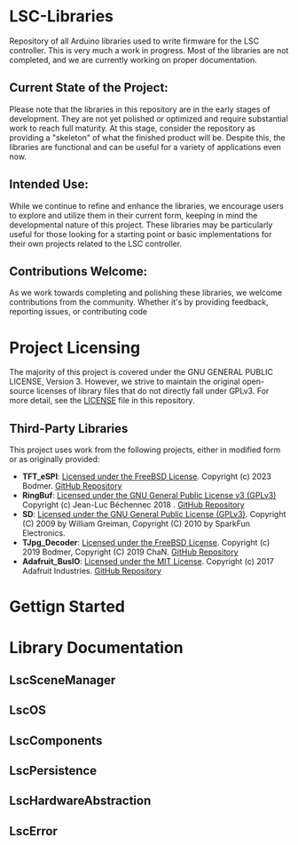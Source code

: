 # LSC-Libraries
Repository of all Arduino libraries used to write firmware for the LSC controller. This is very much a work in progress. Most of the libraries are not completed, and we are currently working on proper documentation.

## Current State of the Project:

Please note that the libraries in this repository are in the early stages of development. They are not yet polished or optimized and require substantial work to reach full maturity. At this stage, consider the repository as providing a "skeleton" of what the finished product will be. Despite this, the libraries are functional and can be useful for a variety of applications even now.

## Intended Use:

While we continue to refine and enhance the libraries, we encourage users to explore and utilize them in their current form, keeping in mind the developmental nature of this project. These libraries may be particularly useful for those looking for a starting point or basic implementations for their own projects related to the LSC controller.

## Contributions Welcome:

As we work towards completing and polishing these libraries, we welcome contributions from the community. Whether it's by providing feedback, reporting issues, or contributing code

# Project Licensing

The majority of this project is covered under the GNU GENERAL PUBLIC LICENSE, Version 3. However, we strive to maintain the original open-source licenses of library files that do not directly fall under GPLv3. For more detail, see the [LICENSE](./LICENSE) file in this repository.

## Third-Party Libraries

This project uses work from the following projects, either in modified form or as originally provided:

- **TFT_eSPI**: [Licensed under the FreeBSD License](./TFT_eSPI/license.txt). Copyright (c) 2023 Bodmer. [GitHub Repository](https://github.com/Bodmer/TFT_eSPI)
- **RingBuf**: [Licensed under the GNU General Public License v3 (GPLv3)](./RingBuf/LICENSE-GPLv3) Copyright (c) Jean-Luc Béchennec 2018 . [GitHub Repository](https://github.com/Locoduino/RingBuffer/tree/master)
- **SD**: [Licensed under the GNU General Public License (GPLv3)](./SD/README.adoc). Copyright (C) 2009 by William Greiman, Copyright (C) 2010 by SparkFun Electronics.
- **TJpg_Decoder**: [Licensed under the FreeBSD License](./TJpg_Decoder/license.txt). Copyright (c) 2019 Bodmer, Copyright (C) 2019 ChaN. [GitHub Repository](https://github.com/Bodmer/TJpg_Decoder)
- **Adafruit_BusIO**: [Licensed under the MIT License](./Adafruit_BusIO/LICENSE). Copyright (c) 2017 Adafruit Industries. [GitHub Repository](https://github.com/adafruit/Adafruit_BusIO)

# Gettign Started

# Library Documentation
## LscSceneManager
## LscOS
## LscComponents
## LscPersistence
## LscHardwareAbstraction
## LscError
